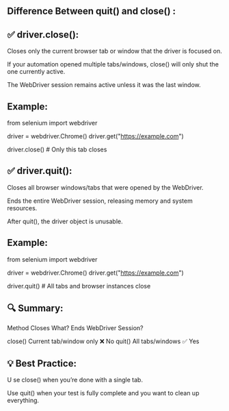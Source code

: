## Difference Between quit() and close() : 


## ✅ driver.close():
Closes only the current browser tab or window that the driver is focused on.

If your automation opened multiple tabs/windows, close() will only shut the one currently active.

The WebDriver session remains active unless it was the last window.

## Example:

from selenium import webdriver

driver = webdriver.Chrome()
driver.get("https://example.com")

driver.close()  # Only this tab closes



## ✅ driver.quit():

Closes all browser windows/tabs that were opened by the WebDriver.

Ends the entire WebDriver session, releasing memory and system resources.

After quit(), the driver object is unusable.

## Example:

from selenium import webdriver

driver = webdriver.Chrome()
driver.get("https://example.com")

driver.quit()  # All tabs and browser instances close



## 🔍 Summary:

Method	Closes What?	Ends WebDriver Session?

close()	Current tab/window only	❌ No
quit()	All tabs/windows	✅ Yes

## 💡 Best Practice:
U
se close() when you’re done with a single tab.

Use quit() when your test is fully complete and you want to clean up everything.